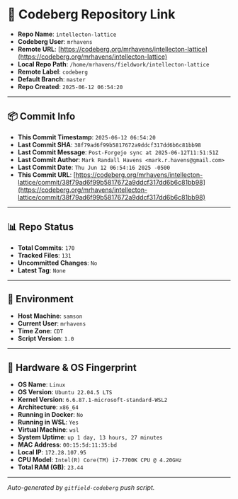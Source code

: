 # 🔗 Codeberg Repository Link

- **Repo Name**: `intellecton-lattice`
- **Codeberg User**: `mrhavens`
- **Remote URL**: [https://codeberg.org/mrhavens/intellecton-lattice](https://codeberg.org/mrhavens/intellecton-lattice)
- **Local Repo Path**: `/home/mrhavens/fieldwork/intellecton-lattice`
- **Remote Label**: `codeberg`
- **Default Branch**: `master`
- **Repo Created**: `2025-06-12 06:54:20`

---

## 📦 Commit Info

- **This Commit Timestamp**: `2025-06-12 06:54:20`
- **Last Commit SHA**: `38f79ad6f99b5817672a9ddcf317dd6b6c81bb98`
- **Last Commit Message**: `Post-Forgejo sync at 2025-06-12T11:51:51Z`
- **Last Commit Author**: `Mark Randall Havens <mark.r.havens@gmail.com>`
- **Last Commit Date**: `Thu Jun 12 06:54:16 2025 -0500`
- **This Commit URL**: [https://codeberg.org/mrhavens/intellecton-lattice/commit/38f79ad6f99b5817672a9ddcf317dd6b6c81bb98](https://codeberg.org/mrhavens/intellecton-lattice/commit/38f79ad6f99b5817672a9ddcf317dd6b6c81bb98)

---

## 📊 Repo Status

- **Total Commits**: `170`
- **Tracked Files**: `131`
- **Uncommitted Changes**: `No`
- **Latest Tag**: `None`

---

## 🧭 Environment

- **Host Machine**: `samson`
- **Current User**: `mrhavens`
- **Time Zone**: `CDT`
- **Script Version**: `1.0`

---

## 🧬 Hardware & OS Fingerprint

- **OS Name**: `Linux`
- **OS Version**: `Ubuntu 22.04.5 LTS`
- **Kernel Version**: `6.6.87.1-microsoft-standard-WSL2`
- **Architecture**: `x86_64`
- **Running in Docker**: `No`
- **Running in WSL**: `Yes`
- **Virtual Machine**: `wsl`
- **System Uptime**: `up 1 day, 13 hours, 27 minutes`
- **MAC Address**: `00:15:5d:11:35:bd`
- **Local IP**: `172.28.107.95`
- **CPU Model**: `Intel(R) Core(TM) i7-7700K CPU @ 4.20GHz`
- **Total RAM (GB)**: `23.44`

---

_Auto-generated by `gitfield-codeberg` push script._
